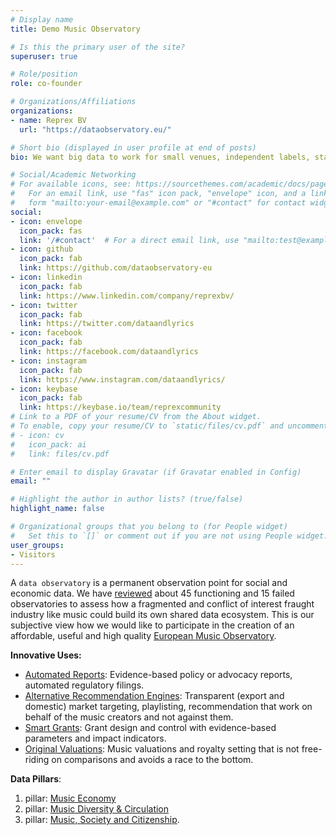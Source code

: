 ```yaml
---
# Display name
title: Demo Music Observatory

# Is this the primary user of the site?
superuser: true

# Role/position
role: co-founder

# Organizations/Affiliations
organizations:
- name: Reprex BV
  url: "https://dataobservatory.eu/"

# Short bio (displayed in user profile at end of posts)
bio: We want big data to work for small venues, independent labels, startups, great and undiscovered artists, and lead the way to create a truly inclusive European Music Observatory.

# Social/Academic Networking
# For available icons, see: https://sourcethemes.com/academic/docs/page-builder/#icons
#   For an email link, use "fas" icon pack, "envelope" icon, and a link in the
#   form "mailto:your-email@example.com" or "#contact" for contact widget.
social:
- icon: envelope
  icon_pack: fas
  link: '/#contact'  # For a direct email link, use "mailto:test@example.org".
- icon: github
  icon_pack: fab
  link: https://github.com/dataobservatory-eu
- icon: linkedin
  icon_pack: fab
  link: https://www.linkedin.com/company/reprexbv/
- icon: twitter
  icon_pack: fab
  link: https://twitter.com/dataandlyrics
- icon: facebook
  icon_pack: fab
  link: https://facebook.com/dataandlyrics
- icon: instagram
  icon_pack: fab
  link: https://www.instagram.com/dataandlyrics/
- icon: keybase
  icon_pack: fab
  link: https://keybase.io/team/reprexcommunity
# Link to a PDF of your resume/CV from the About widget.
# To enable, copy your resume/CV to `static/files/cv.pdf` and uncomment the lines below.
# - icon: cv
#   icon_pack: ai
#   link: files/cv.pdf

# Enter email to display Gravatar (if Gravatar enabled in Config)
email: ""

# Highlight the author in author lists? (true/false)
highlight_name: false

# Organizational groups that you belong to (for People widget)
#   Set this to `[]` or comment out if you are not using People widget.
user_groups:
- Visitors
---
```


A `data observatory` is a permanent observation point for social and economic data. We have [reviewed](https://dataobservatory.eu/faq/observatories/) about 45 functioning and 15 failed observatories to assess how a fragmented and conflict of interest fraught industry like music could build its own shared data ecosystem. This is our subjective view how we would like to participate in the creation of an affordable, useful and high quality [European Music Observatory](https://music.dataobservatory.eu/project/listen-local/).

**Innovative Uses:**
* [Automated Reports](https://music.dataobservatory.eu/project/music-report/): Evidence-based policy or advocacy reports, automated regulatory filings. 
* [Alternative Recommendation Engines](https://music.dataobservatory.eu/project/listen-local/): Transparent (export and domestic) market targeting, playlisting, recommendation that work on behalf of the music creators and not against them.
* [Smart Grants](https://music.dataobservatory.eu/project/grants/): Grant design and control with evidence-based parameters and impact indicators.
* [Original Valuations](): Music valuations and royalty setting that is not free-riding on comparisons and avoids a race to the bottom.

**Data Pillars**:
1. pillar: [Music Economy](http://data.music.dataobservatory.eu/#music-economy)
2. pillar: [Music Diversity & Circulation](http://data.music.dataobservatory.eu/#music-diversity)
3. pillar: [Music, Society and Citizenship](http://data.music.dataobservatory.eu/#music-society).


